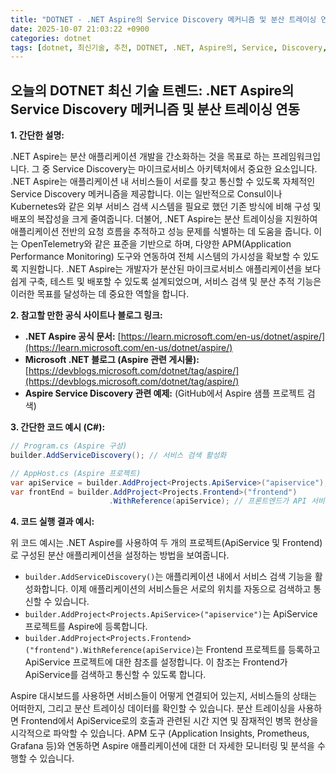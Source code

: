 ```yaml
---
title: "DOTNET - .NET Aspire의 Service Discovery 메커니즘 및 분산 트레이싱 연동"
date: 2025-10-07 21:03:22 +0900
categories: dotnet
tags: [dotnet, 최신기술, 추천, DOTNET, .NET, Aspire의, Service, Discovery, 메커니즘, 분산, 트레이싱, 연동]
---
```


## 오늘의 DOTNET 최신 기술 트렌드: **.NET Aspire의 Service Discovery 메커니즘 및 분산 트레이싱 연동**

**1. 간단한 설명:**

.NET Aspire는 분산 애플리케이션 개발을 간소화하는 것을 목표로 하는 프레임워크입니다. 그 중 Service Discovery는 마이크로서비스 아키텍처에서 중요한 요소입니다. .NET Aspire는 애플리케이션 내 서비스들이 서로를 찾고 통신할 수 있도록 자체적인 Service Discovery 메커니즘을 제공합니다. 이는 일반적으로 Consul이나 Kubernetes와 같은 외부 서비스 검색 시스템을 필요로 했던 기존 방식에 비해 구성 및 배포의 복잡성을 크게 줄여줍니다. 더불어, .NET Aspire는 분산 트레이싱을 지원하여 애플리케이션 전반의 요청 흐름을 추적하고 성능 문제를 식별하는 데 도움을 줍니다.  이는 OpenTelemetry와 같은 표준을 기반으로 하며, 다양한 APM(Application Performance Monitoring) 도구와 연동하여 전체 시스템의 가시성을 확보할 수 있도록 지원합니다. .NET Aspire는 개발자가 분산된 마이크로서비스 애플리케이션을 보다 쉽게 구축, 테스트 및 배포할 수 있도록 설계되었으며, 서비스 검색 및 분산 추적 기능은 이러한 목표를 달성하는 데 중요한 역할을 합니다.

**2. 참고할 만한 공식 사이트나 블로그 링크:**

*   **.NET Aspire 공식 문서:** [https://learn.microsoft.com/en-us/dotnet/aspire/](https://learn.microsoft.com/en-us/dotnet/aspire/)
*   **Microsoft .NET 블로그 (Aspire 관련 게시물):** [https://devblogs.microsoft.com/dotnet/tag/aspire/](https://devblogs.microsoft.com/dotnet/tag/aspire/)
*   **Aspire Service Discovery 관련 예제:** (GitHub에서 Aspire 샘플 프로젝트 검색)

**3. 간단한 코드 예시 (C#):**

```csharp
// Program.cs (Aspire 구성)
builder.AddServiceDiscovery(); // 서비스 검색 활성화

// AppHost.cs (Aspire 프로젝트)
var apiService = builder.AddProject<Projects.ApiService>("apiservice");
var frontEnd = builder.AddProject<Projects.Frontend>("frontend")
                      .WithReference(apiService); // 프론트엔드가 API 서비스를 참조하도록 설정
```

**4. 코드 실행 결과 예시:**

위 코드 예시는 .NET Aspire를 사용하여 두 개의 프로젝트(ApiService 및 Frontend)로 구성된 분산 애플리케이션을 설정하는 방법을 보여줍니다.

*   `builder.AddServiceDiscovery()`는 애플리케이션 내에서 서비스 검색 기능을 활성화합니다. 이제 애플리케이션의 서비스들은 서로의 위치를 자동으로 검색하고 통신할 수 있습니다.
*   `builder.AddProject<Projects.ApiService>("apiservice")`는 ApiService 프로젝트를 Aspire에 등록합니다.
*   `builder.AddProject<Projects.Frontend>("frontend").WithReference(apiService)`는 Frontend 프로젝트를 등록하고 ApiService 프로젝트에 대한 참조를 설정합니다.  이 참조는 Frontend가 ApiService를 검색하고 통신할 수 있도록 합니다.

Aspire 대시보드를 사용하면 서비스들이 어떻게 연결되어 있는지, 서비스들의 상태는 어떠한지, 그리고 분산 트레이싱 데이터를 확인할 수 있습니다. 분산 트레이싱을 사용하면 Frontend에서 ApiService로의 호출과 관련된 시간 지연 및 잠재적인 병목 현상을 시각적으로 파악할 수 있습니다. APM 도구 (Application Insights, Prometheus, Grafana 등)와 연동하면 Aspire 애플리케이션에 대한 더 자세한 모니터링 및 분석을 수행할 수 있습니다.

